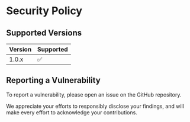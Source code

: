 # Security Policy

## Supported Versions

| Version | Supported          |
| ------- | ------------------ |
| 1.0.x   | :white_check_mark: |

## Reporting a Vulnerability

To report a vulnerability, please open an issue on the GitHub repository.

We appreciate your efforts to responsibly disclose your findings, and will make every effort to acknowledge your contributions.
